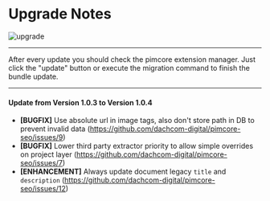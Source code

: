 # Upgrade Notes
![upgrade](https://user-images.githubusercontent.com/700119/31535145-3c01a264-affa-11e7-8d86-f04c33571f65.png)  

***

After every update you should check the pimcore extension manager. 
Just click the "update" button or execute the migration command to finish the bundle update.

***

#### Update from Version 1.0.3 to Version 1.0.4
- **[BUGFIX]** Use absolute url in image tags, also don't store path in DB to prevent invalid data (https://github.com/dachcom-digital/pimcore-seo/issues/9)
- **[BUGFIX]** Lower third party extractor priority to allow simple overrides on project layer (https://github.com/dachcom-digital/pimcore-seo/issues/7)
- **[ENHANCEMENT]** Always update document legacy `title` and `description` (https://github.com/dachcom-digital/pimcore-seo/issues/12)
